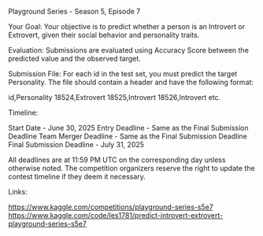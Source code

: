 Playground Series - Season 5, Episode 7

Your Goal: Your objective is to predict whether a person is an Introvert or Extrovert, given their social behavior and personality traits.

Evaluation: Submissions are evaluated using Accuracy Score between the predicted value and the observed target.

Submission File: For each id in the test set, you must predict the target Personality. The file should contain a header and have the following format:

id,Personality
18524,Extrovert
18525,Introvert
18526,Introvert
etc.

Timeline:

Start Date - June 30, 2025
Entry Deadline - Same as the Final Submission Deadline
Team Merger Deadline - Same as the Final Submission Deadline
Final Submission Deadline - July 31, 2025

All deadlines are at 11:59 PM UTC on the corresponding day unless otherwise noted. The competition organizers reserve the right to update the contest timeline if they deem it necessary.

Links:

https://www.kaggle.com/competitions/playground-series-s5e7
https://www.kaggle.com/code/les1781/predict-introvert-extrovert-playground-series-s5e7
